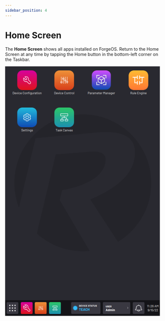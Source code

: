 ```yaml
---
sidebar_position: 4
---
```


# Home Screen

The **Home Screen** shows all apps installed on ForgeOS. Return to the Home Screen at any time by tapping the Home button in the bottom-left corner on the Taskbar.

![](../Images/Platform/Home.png)

